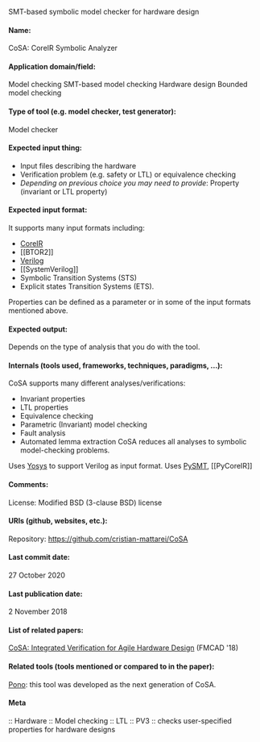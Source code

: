 SMT-based symbolic model checker for hardware design

#### Name:
CoSA: CoreIR Symbolic Analyzer

#### Application domain/field:
Model checking
SMT-based model checking
Hardware design
Bounded model checking

#### Type of tool (e.g. model checker, test generator):
Model checker

#### Expected input thing:
- Input files describing the hardware
- Verification problem (e.g. safety or LTL) or equivalence checking
- *Depending on previous choice you may need to provide*: Property (invariant or LTL property)

#### Expected input format:
It supports many input formats including:
- [CoreIR](Not-verifiers/CoreIR.md)
- [[BTOR2]]
- [Verilog](../Formats/Verilog.md)
- [[SystemVerilog]]
- Symbolic Transition Systems (STS)
- Explicit states Transition Systems (ETS).

Properties can be defined as a parameter or in some of the input formats mentioned above.

#### Expected output:
Depends on the type of analysis that you do with the tool.

#### Internals (tools used, frameworks, techniques, paradigms, ...):
CoSA supports many different analyses/verifications:
- Invariant properties
- LTL properties
- Equivalence checking
- Parametric (Invariant) model checking
- Fault analysis
- Automated lemma extraction
CoSA reduces all analyses to symbolic model-checking problems.

Uses [Yosys](Yosys.md) to support Verilog as input format.
Uses [PySMT](Libraries/PySMT.md), [[PyCoreIR]]

#### Comments:
License: Modified BSD (3-clause BSD) license

#### URIs (github, websites, etc.):
Repository: https://github.com/cristian-mattarei/CoSA

#### Last commit date:
27 October 2020

#### Last publication date:
2 November 2018

#### List of related papers:
[CoSA: Integrated Verification for Agile Hardware Design](https://doi.org/10.23919/FMCAD.2018.8603014) (FMCAD '18)

#### Related tools (tools mentioned or compared to in the paper):
[Pono](Checkers/Pono.md): this tool was developed as the next generation of CoSA.

#### Meta
:: Hardware
:: Model checking
:: LTL
:: PV3 :: checks user-specified properties for hardware designs